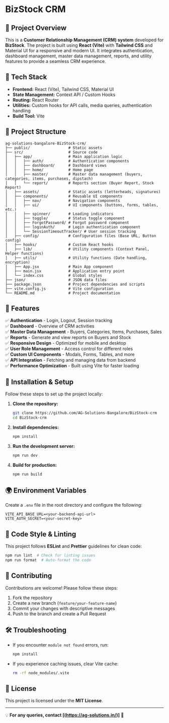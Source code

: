 # BizStock CRM

## 📌 Project Overview

This is a **Customer Relationship Management (CRM) system** developed for **BizStock**. The project is built using **React (Vite)** with **Tailwind CSS** and Material UI for a responsive and modern UI. It integrates authentication, dashboard management, master data management, reports, and utility features to provide a seamless CRM experience.

## 🚀 Tech Stack

- **Frontend:** React (Vite), Tailwind CSS, Material UI
- **State Management:** Context API / Custom Hooks
- **Routing:** React Router
- **Utilities:** Custom hooks for API calls, media queries, authentication handling
- **Build Tool:** Vite

## 📁 Project Structure

```
ag-solutions-bangalore-BizStock-crm/
├── public/                 # Static assets
├── src/                    # Source code
│   ├── app/                # Main application logic
│   │   ├── auth/           # Authentication components
│   │   ├── dashboard/      # Dashboard views
│   │   ├── home/           # Home page
│   │   ├── master/         # Master data management (buyers, categories, items, purchases, dipstach)
│   │   └── report/         # Reports section (Buyer Report, Stock Report)
│   ├── assets/             # Static assets (letterheads, signatures)
│   ├── components/         # Reusable UI components
│   │   ├── nav/            # Navigation components
│   │   ├── ui/             # UI components (buttons, forms, tables, etc.)
│   │   ├── spinner/        # Loading indicators
│   │   ├── toggle/         # Status toggle component
│   │   ├── ForgotPassword/ # Forgot password component
│   │   ├── loginAuth/      # Login authentication component
│   │   └── SessionTimeoutTracker/ # User session tracking
│   ├── config/             # Configuration files (Base URL, Button config)
│   ├── hooks/              # Custom React hooks
│   ├── lib/                # Utility components (Context Panel, Helper functions)
│   ├── utils/              # Utility functions (Date handling, encryption)
│   ├── App.jsx             # Main App component
│   ├── main.jsx            # Application entry point
│   └── index.css           # Global styles
├── json/                   # JSON data files
├── package.json            # Project dependencies and scripts
├── vite.config.js          # Vite configuration
└── README.md               # Project documentation
```

## 🎯 Features

✅ **Authentication** - Login, Logout, Session tracking  
✅ **Dashboard** - Overview of CRM activities  
✅ **Master Data Management** - Buyers, Categories, Items, Purchases, Sales  
✅ **Reports** - Generate and view reports on Buyers and Stock  
✅ **Responsive Design** - Optimized for mobile and desktop  
✅ **User Role Management** - Access control for different roles  
✅ **Custom UI Components** - Modals, Forms, Tables, and more  
✅ **API Integration** - Fetching and managing data from backend  
✅ **Performance Optimization** - Built using Vite for faster loading

## 🔧 Installation & Setup

Follow these steps to set up the project locally:

1. **Clone the repository:**

   ```sh
   git clone https://github.com/AG-Solutions-Bangalore/BizStock-crm
   cd BizStock-crm
   ```

2. **Install dependencies:**

   ```sh
   npm install
   ```

3. **Run the development server:**

   ```sh
   npm run dev
   ```

4. **Build for production:**
   ```sh
   npm run build
   ```

## 🌍 Environment Variables

Create a `.env` file in the root directory and configure the following:

```
VITE_API_BASE_URL=<your-backend-api-url>
VITE_AUTH_SECRET=<your-secret-key>
```

## 📜 Code Style & Linting

This project follows **ESLint** and **Prettier** guidelines for clean code:

```sh
npm run lint  # Check for linting issues
npm run format  # Auto-format the code
```

## 📢 Contributing

Contributions are welcome! Please follow these steps:

1. Fork the repository
2. Create a new branch (`feature/your-feature-name`)
3. Commit your changes with descriptive messages
4. Push to the branch and create a Pull Request

## 🛠️ Troubleshooting

- If you encounter `module not found` errors, run:
  ```sh
  npm install
  ```
- If you experience caching issues, clear Vite cache:
  ```sh
  rm -rf node_modules/.vite
  ```

## 📝 License

This project is licensed under the **MIT License**.

---

💡 **For any queries, contact [(https://ag-solutions.in/)]** 🚀
